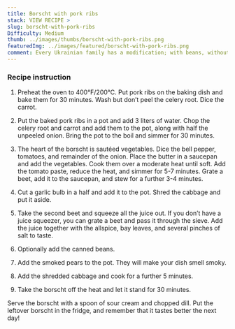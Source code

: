 ```yaml
---
title: Borscht with pork ribs
stack: VIEW RECIPE >
slug: borscht-with-pork-ribs
Difficulty: Medium
thumb: ../images/thumbs/borscht-with-pork-ribs.png
featuredImg: ../images/featured/borscht-with-pork-ribs.png
comment: Every Ukrainian family has a modification; with beans, without cabbage, etc. They are all valid though, there’s no unified ‘correct’ recipe. The one you are about to read and cook is borscht with pork ribs. You’ll appreciate its taste and flavor. You’ll connect and feel a true Ukrainian soul while savoring!
---
```


### Recipe instruction

1. Preheat the oven to 400°F/200°C. Put pork ribs on the baking dish and bake them for 30 minutes. Wash but don’t peel the celery root. Dice the carrot.

2. Put the baked pork ribs in a pot and add 3 liters of water. Chop the celery root and carrot and add them to the pot, along with half the unpeeled onion. Bring the pot to the boil and simmer for 30 minutes.

3. The heart of the borscht is sautéed vegetables. Dice the bell pepper, tomatoes, and remainder of the onion. Place the butter in a saucepan and add the vegetables. Cook them over a moderate heat until soft. Add the tomato paste, reduce the heat, and simmer for 5-7 minutes. Grate a beet, add it to the saucepan, and stew for a further 3-4 minutes.

4. Cut a garlic bulb in a half and add it to the pot. Shred the cabbage and put it aside.

5. Take the second beet and squeeze all the juice out. If you don’t have a juice squeezer, you can grate a beet and pass it through the sieve. Add the juice together with the allspice, bay leaves, and several pinches of salt to taste.

6. Optionally add the canned beans.

7. Add the smoked pears to the pot. They will make your dish smell smoky.

8. Add the shredded cabbage and cook for a further 5 minutes.

9. Take the borscht off the heat and let it stand for 30 minutes.

Serve the borscht with a spoon of sour cream and chopped dill. Put the leftover borscht in the fridge, and remember that it tastes better the next day!